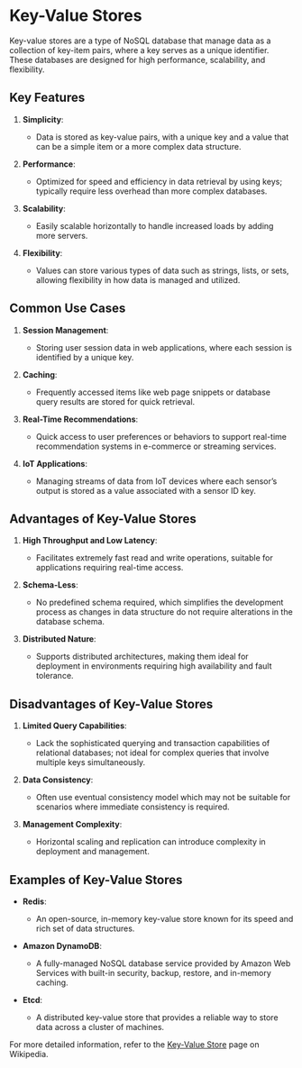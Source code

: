 # Key-Value Stores

Key-value stores are a type of NoSQL database that manage data as a collection of key-item pairs, where a key serves as a unique identifier. These databases are designed for high performance, scalability, and flexibility.

## Key Features

1. **Simplicity**:
   - Data is stored as key-value pairs, with a unique key and a value that can be a simple item or a more complex data structure.

2. **Performance**:
   - Optimized for speed and efficiency in data retrieval by using keys; typically require less overhead than more complex databases.

3. **Scalability**:
   - Easily scalable horizontally to handle increased loads by adding more servers.

4. **Flexibility**:
   - Values can store various types of data such as strings, lists, or sets, allowing flexibility in how data is managed and utilized.

## Common Use Cases

1. **Session Management**:
   - Storing user session data in web applications, where each session is identified by a unique key.

2. **Caching**:
   - Frequently accessed items like web page snippets or database query results are stored for quick retrieval.

3. **Real-Time Recommendations**:
   - Quick access to user preferences or behaviors to support real-time recommendation systems in e-commerce or streaming services.

4. **IoT Applications**:
   - Managing streams of data from IoT devices where each sensor’s output is stored as a value associated with a sensor ID key.

## Advantages of Key-Value Stores

1. **High Throughput and Low Latency**:
   - Facilitates extremely fast read and write operations, suitable for applications requiring real-time access.

2. **Schema-Less**:
   - No predefined schema required, which simplifies the development process as changes in data structure do not require alterations in the database schema.

3. **Distributed Nature**:
   - Supports distributed architectures, making them ideal for deployment in environments requiring high availability and fault tolerance.

## Disadvantages of Key-Value Stores

1. **Limited Query Capabilities**:
   - Lack the sophisticated querying and transaction capabilities of relational databases; not ideal for complex queries that involve multiple keys simultaneously.

2. **Data Consistency**:
   - Often use eventual consistency model which may not be suitable for scenarios where immediate consistency is required.

3. **Management Complexity**:
   - Horizontal scaling and replication can introduce complexity in deployment and management.

## Examples of Key-Value Stores

- **Redis**:
  - An open-source, in-memory key-value store known for its speed and rich set of data structures.

- **Amazon DynamoDB**:
  - A fully-managed NoSQL database service provided by Amazon Web Services with built-in security, backup, restore, and in-memory caching.

- **Etcd**:
  - A distributed key-value store that provides a reliable way to store data across a cluster of machines.

For more detailed information, refer to the [Key-Value Store](https://en.wikipedia.org/wiki/Key-value_database) page on Wikipedia.
